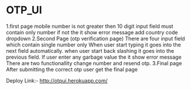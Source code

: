 # OTP_UI
1.first page
  mobile number is not greater then 10 digit
  input field must contain only number if not the it show error message
  add country code dropdown
 2.Second Page (otp verification page)
   There are four input field which contain single number only
   When user start typing it goes into the next field automatically.
   when user start back slashing it goes into the previous field.
   If user enter any garbage value the it show error message
   There are two functionallity change number and resend otp.
 3.Final page 
   After submitting the correct otp user get the final page
   
   Deploy Link:-
   http://otpui.herokuapp.com/
